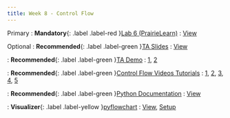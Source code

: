 ```yaml
---
title: Week 8 - Control Flow
---
```


Primary
: **Mandatory**{: .label .label-red }[Lab 6 (PrairieLearn)](https://us.prairielearn.com/pl/login)
  : [View](https://us.prairielearn.com/pl/login)

Optional
: **Recommended**{: .label .label-green }[TA Slides](https://github.com/Shogz-Labs/EECS1015_F25_Assets/blob/main/ta_recitations/Slides/Week%2008%20-%20Control%20Flow.pdf)
  : [View](https://github.com/Shogz-Labs/EECS1015_F25_Assets/blob/main/ta_recitations/Slides/Week%2008%20-%20Control%20Flow.pdf)

: **Recommended**{: .label .label-green }[TA Demo](https://github.com/Shogz-Labs/EECS1015_F25_Assets/blob/main/ta_recitations/Demos/Lecture_7_ControlFlow.ipynb)
  : [1](https://github.com/Shogz-Labs/EECS1015_F25_Assets/blob/main/ta_recitations/Demos/Lecture_7_ControlFlow.ipynb), [2](https://github.com/Shogz-Labs/EECS1015_F25_Assets/tree/main/ta_recitations/Demos/Control%20Flow%20Visualizer%20(pyflowchart))

: **Recommended**{: .label .label-green }[Control Flow Videos Tutorials](#week-8-control-flow)
  : [1](https://www.youtube.com/watch?v=FvMPfrgGeKs), [2](https://www.youtube.com/watch?v=KWgYha0clzw), [3](https://www.youtube.com/watch?v=rRTjPnVooxE), [4](https://www.youtube.com/watch?v=97NdNoA3XUQ), [5](https://www.youtube.com/watch?v=rheunq9cNvc)

: **Recommended**{: .label .label-green }[Python Documentation](https://docs.python.org/3/tutorial/controlflow.html#if-statements)
  : [View](https://docs.python.org/3/tutorial/controlflow.html#if-statements)

: **Visualizer**{: .label .label-yellow }[pyflowchart](https://pypi.org/project/pyflowchart/)
  : [View](https://pypi.org/project/pyflowchart/), [Setup](https://github.com/Shogz-Labs/EECS1015_F25_Assets/tree/main/ta_recitations/Demos/Control%20Flow%20Visualizer%20(pyflowchart))